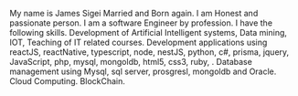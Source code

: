 My name is James Sigei Married and Born again. I am Honest and passionate person. I am a software Engineer by profession. I have the following skills. Development of Artificial Intelligent systems, Data mining, IOT, Teaching of IT related courses. Development applications using reactJS, reactNative, typescript, node, nestJS, python, c#, prisma, jquery, JavaScript, php, mysql, mongoldb, html5, css3, ruby, . Database management using Mysql, sql server, prosgresl, mongoldb and Oracle. Cloud Computing. BlockChain.

<!---
ksigei2021/ksigei2021 is a ✨ special ✨ repository because its `README.md` (this file) appears on your GitHub profile.
You can click the Preview link to take a look at your changes.
--->
